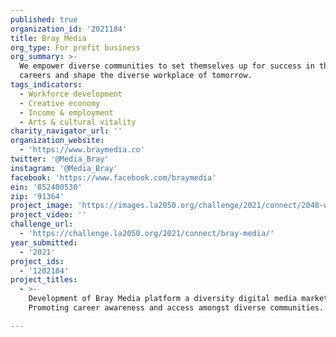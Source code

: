 ```yaml
---
published: true
organization_id: '2021184'
title: Bray Media
org_type: For profit business
org_summary: >-
  We empower diverse communities to set themselves up for success in their
  careers and shape the diverse workplace of tomorrow.
tags_indicators:
  - Workforce development
  - Creative economy
  - Income & employment
  - Arts & cultural vitality
charity_navigator_url: ''
organization_website:
  - 'https://www.braymedia.co'
twitter: '@Media_Bray'
instagram: '@Media_Bray'
facebook: 'https://www.facebook.com/braymedia'
ein: '852400530'
zip: '91364'
project_image: 'https://images.la2050.org/challenge/2021/connect/2048-wide/bray-media.jpg'
project_video: ''
challenge_url:
  - 'https://challenge.la2050.org/2021/connect/bray-media/'
year_submitted:
  - '2021'
project_ids:
  - '1202184'
project_titles:
  - >-
    Development of Bray Media platform a diversity digital media marketplace.
    Promoting career awareness and access amongst diverse communities.

---
```

